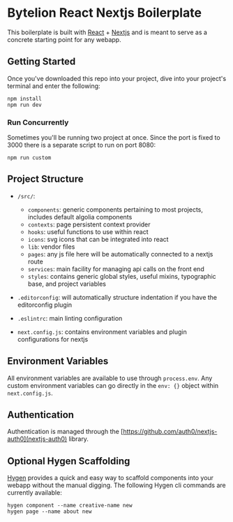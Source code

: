 # Bytelion React Nextjs Boilerplate

This boilerplate is built with [React](https://reactjs.org/) + [Nextjs](https://nextjs.org/) and is meant to serve as a concrete starting point for any webapp.

## Getting Started

Once you've downloaded this repo into your project, dive into your project's terminal and enter the following:

```
npm install
npm run dev
```

### Run Concurrently

Sometimes you'll be running two project at once. Since the port is fixed to 3000 there is a separate script to run on port 8080:

```
npm run custom
```

## Project Structure

* `/src/`:
  * `components`: generic components pertaining to most projects, includes default algolia components
  * `contexts`: page persistent context provider
  * `hooks`: useful functions to use within react
  * `icons`: svg icons that can be integrated into react
  * `lib`: vendor files
  * `pages`: any js file here will be automatically connected to a nextjs route
  * `services`: main facility for managing api calls on the front end
  * `styles`: contains generic global styles, useful mixins, typographic base, and project variables

* `.editorconfig`: will automatically structure indentation if you have the editorconfig plugin
* `.eslintrc`: main linting configuration
* `next.config.js`: contains environment variables and plugin configurations for nextjs

## Environment Variables

All environment variables are available to use through `process.env`. Any custom environment variables can go directly in the `env: {}` object within `next.config.js`.

## Authentication

Authentication is managed through the [https://github.com/auth0/nextjs-auth0](nextjs-auth0) library.

## Optional Hygen Scaffolding

[Hygen](https://www.hygen.io/templates/) provides a quick and easy way to scaffold components into your webapp without the manual digging. The following Hygen cli commands are currently available:

```
hygen component --name creative-name new
hygen page --name about new
```

